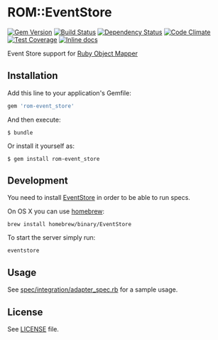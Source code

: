 [gem]: https://rubygems.org/gems/rom-event_store
[travis]: https://travis-ci.org/rom-rb/rom-event_store
[gemnasium]: https://gemnasium.com/rom-rb/rom-event_store
[codeclimate]: https://codeclimate.com/github/rom-rb/rom-event_store
[inchpages]: http://inch-ci.org/github/rom-rb/rom-event_store

# ROM::EventStore

[![Gem Version](https://badge.fury.io/rb/rom-event_store.svg)][gem]
[![Build Status](https://travis-ci.org/rom-rb/rom-event_store.svg?branch=master)][travis]
[![Dependency Status](https://gemnasium.com/rom-rb/rom-event_store.png)][gemnasium]
[![Code Climate](https://codeclimate.com/github/rom-rb/rom-event_store/badges/gpa.svg)][codeclimate]
[![Test Coverage](https://codeclimate.com/github/rom-rb/rom-event_store/badges/coverage.svg)][codeclimate]
[![Inline docs](http://inch-ci.org/github/rom-rb/rom-event_store.svg?branch=master)][inchpages]

Event Store support for [Ruby Object Mapper](https://github.com/rom-rb/rom)

## Installation

Add this line to your application's Gemfile:

```ruby
gem 'rom-event_store'
```

And then execute:

    $ bundle

Or install it yourself as:

    $ gem install rom-event_store

## Development

You need to install [EventStore](http://geteventstore.com/) in order to be able
to run specs.

On OS X you can use [homebrew](http://brew.sh):

```
brew install homebrew/binary/EventStore
```

To start the server simply run:

```
eventstore
```

## Usage

See [spec/integration/adapter_spec.rb](spec/integration/adapter_spec.rb) for a sample usage.

## License

See [LICENSE](LICENSE) file.

